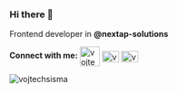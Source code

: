 ### Hi there 👋

Frontend developer in **@nextap-solutions**

**Connect with me:**
<a href="https://gitlab.com/vojtechsisma" target="blank"><img align="center" src="https://vojtechsisma.eu/gitlab-logo-500.png" alt="vojtechsisma" height="35" width="35" /></a>
<a href="https://linkedin.com/in/vojtěch-šišma" target="blank"><img align="center" src="https://vojtechsisma.eu/linked-in-alt.svg" alt="vojtěch-šišma" height="20" width="30" /></a>
<a href="https://instagram.com/vojtasisma" target="blank"><img align="center" src="https://vojtechsisma.eu/instagram.svg" alt="vojtasisma" height="20" width="30" /></a>
<br>
<p><img align="center" src="https://github-readme-streak-stats.herokuapp.com/?user=vojtechsisma&hide_border=1" alt="vojtechsisma" /></p>

